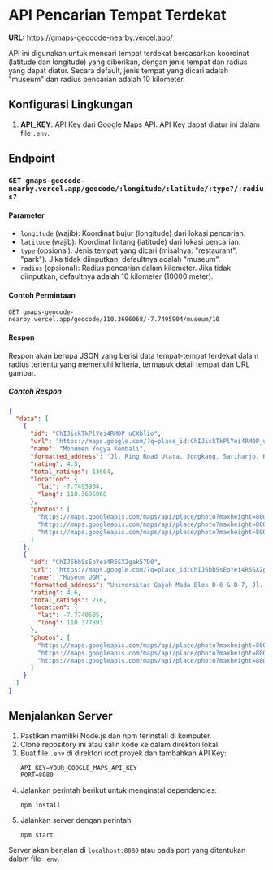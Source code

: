 # API Pencarian Tempat Terdekat

**URL:** https://gmaps-geocode-nearby.vercel.app/

API ini digunakan untuk mencari tempat terdekat berdasarkan koordinat (latitude dan longitude) yang diberikan, dengan jenis tempat dan radius yang dapat diatur. Secara default, jenis tempat yang dicari adalah "museum" dan radius pencarian adalah 10 kilometer.

## Konfigurasi Lingkungan

1. **API_KEY**: API Key dari Google Maps API. API Key dapat diatur ini dalam file `.env`.

## Endpoint

### `GET gmaps-geocode-nearby.vercel.app/geocode/:longitude/:latitude/:type?/:radius?`

#### Parameter

- `longitude` (wajib): Koordinat bujur (longitude) dari lokasi pencarian.
- `latitude` (wajib): Koordinat lintang (latitude) dari lokasi pencarian.
- `type` (opsional): Jenis tempat yang dicari (misalnya: "restaurant", "park"). Jika tidak diinputkan, defaultnya adalah "museum".
- `radius` (opsional): Radius pencarian dalam kilometer. Jika tidak diinputkan, defaultnya adalah 10 kilometer (10000 meter).

#### Contoh Permintaan

```
GET gmaps-geocode-nearby.vercel.app/geocode/110.3696068/-7.7495904/museum/10
```

#### Respon

Respon akan berupa JSON yang berisi data tempat-tempat terdekat dalam radius tertentu yang memenuhi kriteria, termasuk detail tempat dan URL gambar.

##### Contoh Respon

```json
{
  "data": [
    {
      "id": "ChIJickTkPlYei4RM0P_uCXblio",
      "url": "https://maps.google.com/?q=place_id:ChIJickTkPlYei4RM0P_uCXblio",
      "name": "Monumen Yogya Kembali",
      "formatted_address": "Jl. Ring Road Utara, Jongkang, Sariharjo, Kec. Ngaglik, Kabupaten Sleman, Daerah Istimewa Yogyakarta 55581, Indonesia",
      "rating": 4.5,
      "total_ratings": 13604,
      "location": {
        "lat": -7.7495904,
        "long": 110.3696068
      },
      "photos": [
        "https://maps.googleapis.com/maps/api/place/photo?maxheight=800&maxwidth=800&photo_reference=AUGGfZnW5o2_8YhJHYpUWk-ejW-YKE5aPn-GU1ig9NikPxYNHDL4FrGR4piDrv2RSbUjsyaJlou-Sxj5fb7aJeaNzuDdh14AyWoIt4aTMikwRsG9AeoVpmsr3_iemTTsKuhrarxDhThT4wIcXaLUIFXm1Q1b8ew5ZI4xJn9d-JeQNeSisT_z&key=API_KEY",
        "https://maps.googleapis.com/maps/api/place/photo?maxheight=800&maxwidth=800&photo_reference=AUGGfZlE1Q8dez-HGF-02u3Id4Msny1uCoHeiTpan_cLz3yP6XsquFnupa4liVgRyCSnVW4kVdfpsWs281UAi0PhcPGdZfVkBhYAwKlRogDuskON41KsZ9ys8-C3zq9WM6re_EDHbOAwoDceWvg6jEh5RK62FKyS0KgXsexNzYoW4bgEtiil&key=API_KEY",
        "https://maps.googleapis.com/maps/api/place/photo?maxheight=800&maxwidth=800&photo_reference=AUGGfZmtRPZxgwFyguZPMGHkAOYZSZRevdRQfV7Vv9fwkdwo5VTMRm4rQM4zg3FODIrmwIKtU0y80OgKRFJ8GQ1TEdkxDhHvaOS4NXsXj5AHZNNiaPb1zLsgBkRX7MCeFcG_u27rm62CX9jaGA3W6HxhByPSMsnJEBSjVUQHrHuid4uyWYsZ&key=API_KEY"
      ]
    },
    {
      "id": "ChIJ6bbSsEpYei4R6SX2gak57D0",
      "url": "https://maps.google.com/?q=place_id:ChIJ6bbSsEpYei4R6SX2gak57D0",
      "name": "Museum UGM",
      "formatted_address": "Universitas Gajah Mada Blok D-6 & D-7, Jl. Sagan, Sagan, Caturtunggal, Kec. Depok, Kabupaten Sleman, Daerah Istimewa Yogyakarta 55281, Indonesia",
      "rating": 4.6,
      "total_ratings": 216,
      "location": {
        "lat": -7.7740505,
        "long": 110.377893
      },
      "photos": [
        "https://maps.googleapis.com/maps/api/place/photo?maxheight=800&maxwidth=800&photo_reference=AUGGfZmE3T9eKItk1zsXT-pU-aEXBh-WkOIfdvfUcLrhTCD94QRgb7gjO9RJ9jpF38yB8IuWUqjB508zvHkYStdNfH3mGve1mXmX8ndYsu5O7R2m80VJV-3VjK-iRCioJMArUPnU4fNunvWZI6fYCT2TfcnNcGLnp7fznCRZUrfxC-sTcjG5&key=API_KEY",
        "https://maps.googleapis.com/maps/api/place/photo?maxheight=800&maxwidth=800&photo_reference=AUGGfZlgawtviMUJA1-QZpKeFBzudR_2Ukw9Swtpt5ZbrxzaSHB7EZaJkc8AUqnW45Oa1IJ7rLZQ0XcjDJl1QvPYYdOA_2hMzURtGQI7z_1o5Djv3kHFamrONw2PPsbiNFuopxf2MRl3AM4X4LNUMg2G5vfruGr40dsmXsg7QstRRJ4F5aF7&key=API_KEY",
        "https://maps.googleapis.com/maps/api/place/photo?maxheight=800&maxwidth=800&photo_reference=AUGGfZkGKZ2BJteVF275vJP8ZcvPppcIWPGqzRh660Sjb95giFvzfqflDUQFFX6MNDM2xaj584An2kZtxcMPPrnq0VdwjOisByQYwnGqUTPuQmIOUn8RVU_t3jbCAsdNQeiASyGVtpAkUHU-p21sMzoKNLMVkGRX-atU-PvxV5sj03OXrx1f&key=API_KEY"
      ]
    }
  ]
}
```

## Menjalankan Server

1. Pastikan memiliki Node.js dan npm terinstall di komputer.
2. Clone repository ini atau salin kode ke dalam direktori lokal.
3. Buat file `.env` di direktori root proyek dan tambahkan API Key:
   ```
   API_KEY=YOUR_GOOGLE_MAPS_API_KEY
   PORT=8080
   ```
4. Jalankan perintah berikut untuk menginstal dependencies:
   ```
   npm install
   ```
5. Jalankan server dengan perintah:
   ```
   npm start
   ```

Server akan berjalan di `localhost:8080` atau pada port yang ditentukan dalam file `.env`.
